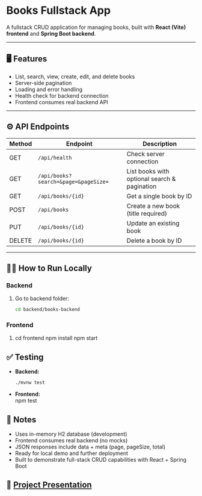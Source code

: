 # Books Fullstack App

A fullstack CRUD application for managing books, built with **React (Vite) frontend** and **Spring Boot backend**.  

---

## 🖥 Features

- List, search, view, create, edit, and delete books
- Server-side pagination
- Loading and error handling
- Health check for backend connection
- Frontend consumes real backend API

---

## ⚙️ API Endpoints

| Method | Endpoint | Description |
|--------|----------|-------------|
| GET    | `/api/health` | Check server connection |
| GET    | `/api/books?search=&page=&pageSize=` | List books with optional search & pagination |
| GET    | `/api/books/{id}` | Get a single book by ID |
| POST   | `/api/books` | Create a new book (title required) |
| PUT    | `/api/books/{id}` | Update an existing book |
| DELETE | `/api/books/{id}` | Delete a book by ID |

---

## 🏃‍♂️ How to Run Locally

### Backend

1. Go to backend folder:  
   ```bash
   cd backend/books-backend


### Frontend

1. cd frontend
    npm install
    npm start

## ✅ Testing

- **Backend:**  
  ```bash
  ./mvnw test

- **Frontend:**  
  npm test

##  📌 Notes

- Uses in-memory H2 database (development)
- Frontend consumes real backend (no mocks)
- JSON responses include data + meta (page, pageSize, total)
- Ready for local demo and further deployment
- Built to demonstrate full-stack CRUD capabilities with React + Spring Boot


##  📌 [Project Presentation](https://www.canva.com/design/DAG0-FF3stc/qQn4iOByXd7kRDH0JK5h8Q/edit?utm_content=DAG0-FF3stc&utm_campaign=designshare&utm_medium=link2&utm_source=sharebutton)

